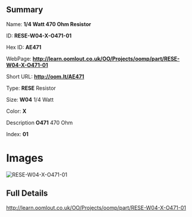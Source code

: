 

## Summary
 
Name: __1/4 Watt 470 Ohm Resistor__

ID: __RESE-W04-X-O471-01__

Hex ID: __AE471__

WebPage: __http://learn.oomlout.co.uk/OO/Projects/oomp/part/RESE-W04-X-O471-01__

Short URL: __http://oom.lt/AE471__


Type: __RESE__ Resistor 

Size: __W04__ 1/4 Watt 

Color: __X__  

Description __O471__ 470 Ohm 

Index: __01__


# Images
![RESE-W04-X-O471-01](http://oomlout.com/oomp-gen/parts/RESE-W04-X-O471-01/RESE-W04-X-O471-01_420.jpg)



## Full Details

 http://learn.oomlout.co.uk/OO/Projects/oomp/part/RESE-W04-X-O471-01














